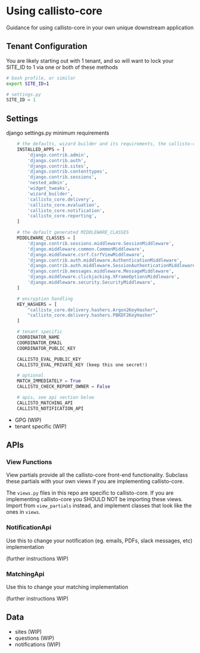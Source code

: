 # Using callisto-core

Guidance for using callisto-core in your own unique downstream application

## Tenant Configuration

You are likely starting out with 1 tenant, and so will want to lock your SITE_ID to 1 via one or both of these methods

```bash
# bash profile, or similar
export SITE_ID=1
```

```python
# settings.py
SITE_ID = 1
```

## Settings

django settings.py minimum requirements

```python
    # the defaults, wizard builder and its requirements, the callisto-core apps
    INSTALLED_APPS = [
        'django.contrib.admin',
        'django.contrib.auth',
        'django.contrib.sites',
        'django.contrib.contenttypes',
        'django.contrib.sessions',
        'nested_admin',
        'widget_tweaks',
        'wizard_builder',
        'callisto_core.delivery',
        'callisto_core.evaluation',
        'callisto_core.notification',
        'callisto_core.reporting',
    ]

    # the default generated MIDDLEWARE_CLASSES
    MIDDLEWARE_CLASSES = [
        'django.contrib.sessions.middleware.SessionMiddleware',
        'django.middleware.common.CommonMiddleware',
        'django.middleware.csrf.CsrfViewMiddleware',
        'django.contrib.auth.middleware.AuthenticationMiddleware',
        'django.contrib.auth.middleware.SessionAuthenticationMiddleware',
        'django.contrib.messages.middleware.MessageMiddleware',
        'django.middleware.clickjacking.XFrameOptionsMiddleware',
        'django.middleware.security.SecurityMiddleware',
    ]

    # encryption handling
    KEY_HASHERS = [
        "callisto_core.delivery.hashers.Argon2KeyHasher",
        "callisto_core.delivery.hashers.PBKDF2KeyHasher"
    ]

    # tenant specific
    COORDINATOR_NAME
    COORDINATOR_EMAIL
    COORDINATOR_PUBLIC_KEY

    CALLISTO_EVAL_PUBLIC_KEY
    CALLISTO_EVAL_PRIVATE_KEY (keep this one secret!)

    # optional
    MATCH_IMMEDIATELY = True
    CALLISTO_CHECK_REPORT_OWNER = False

    # apis, see api section below
    CALLISTO_MATCHING_API
    CALLISTO_NOTIFICATION_API
```

- GPG (WIP)
- tenant specific (WIP)

## APIs

### View Functions

View partials provide all the callisto-core front-end functionality. Subclass these partials with your own views if you are implementing callisto-core.

The `views.py` files in this repo are specific to callisto-core. If you are implementing callisto-core you SHOULD NOT be importing these views. Import from `view_partials` instead, and implement classes that look like the ones in `views`.

### NotificationApi

Use this to change your notification (eg. emails, PDFs, slack messages, etc) implementation

(further instructions WIP)

### MatchingApi

Use this to change your matching implementation

(further instructions WIP)

## Data

- sites (WIP)
- questions (WIP)
- notifications (WIP)
